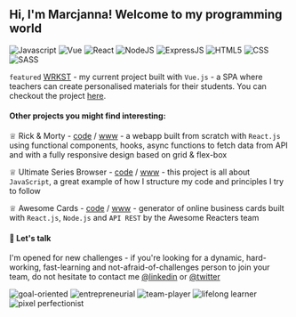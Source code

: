 ## Hi, I'm Marcjanna! Welcome to my programming world

![Javascript](https://img.shields.io/badge/-JavaScript-%234254a5?logo=javascript&logoColor=white)
![Vue](https://img.shields.io/badge/-Vue-%234254a5?logo=vue.js&logoColor=white)
![React](https://img.shields.io/badge/-React-%234254a5?logo=react&logoColor=white)
![NodeJS](https://img.shields.io/badge/Node.js-%234254a5?logo=node.js&logoColor=white)
![ExpressJS](https://img.shields.io/badge/Express.js-%234254a5)
![HTML5](https://img.shields.io/badge/HTML5-%234254a5?logo=html5&logoColor=white)
![CSS](https://img.shields.io/badge/CSS3-%234254a5?logo=css3&logoColor=white)
![SASS](https://img.shields.io/badge/SASS-%234254a5?logo=SASS&logoColor=white)

`featured` [WRKST](https://github.com/marcjnn/wrkst) - my current project built with `Vue.js` - a SPA where teachers can create personalised materials for their students. You can checkout the project [here](https://github.com/marcjnn/wrkst).

#### Other projects you might find interesting:
♕ Rick & Morty - [code](https://github.com/marcjnn/rick-and-morty-marcjnn) / [www](https://marcjnn.github.io/rick-and-morty-marcjnn/#/) - a webapp built from scratch with `React.js` using functional components, hooks, async functions to fetch data from API and with a fully responsive design based on grid & flex-box

♕ Ultimate Series Browser - [code](https://github.com/marcjnn/ultimate-series-browser-marcjnn) / [www](https://marcjnn.github.io/ultimate-series-browser-marcjnn/) - this project is all about `JavaScript`, a great example of how I structure my code and principles I try to follow

♕ Awesome Cards - [code](https://github.com/marcjnn/project-promo-l-module-3-team-7) / [www](https://awesome-profile-cards-team-7.herokuapp.com/#/) - generator of online business cards built with `React.js`, `Node.js` and `API REST` by the Awesome Reacters team

#### 📱 Let's talk

I'm opened for new challenges - if you're looking for a dynamic, hard-working, fast-learning and not-afraid-of-challenges person to join your team, do not hesitate to contact me [@linkedin](https://www.linkedin.com/in/marcjanna-stopinska/) or [@twitter](https://twitter.com/marcjanna_s)



![goal-oriented](https://img.shields.io/badge/-GOAL--%20AND%20CHALLENGE%20ORIENTED-%234254a5?style=for-the-badge)
![entrepreneurial](https://img.shields.io/badge/-ENTREPRENEURIAL-%234254a5?style=for-the-badge)
![team-player](https://img.shields.io/badge/-TEAM--PLAYER-%234254a5?style=for-the-badge)
![lifelong learner](https://img.shields.io/badge/-LIFELONG%20LERNER-%234254a5?style=for-the-badge)
![pixel perfectionist](https://img.shields.io/badge/-PIXEL%20PERFECTIONIST-%234254a5?style=for-the-badge)
